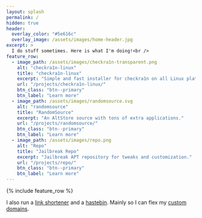 ```yaml
---
layout: splash
permalink: /
hidden: true
header:
  overlay_color: "#5e616c"
  overlay_image: /assets/images/home-header.jpg
excerpt: >
  I do stuff sometimes. Here is what I'm doing!<br />
feature_row:
  - image_path: /assets/images/checkra1n-transparent.png
    alt: "checkra1n-linux"
    title: "checkra1n-linux"
    excerpt: "Simple and fast installer for checkra1n on all Linux platforms"
    url: "/projects/checkra1n-linux/"
    btn_class: "btn--primary"
    btn_label: "Learn more"
  - image_path: /assets/images/randomsource.svg
    alt: "randomsource"
    title: "RandomSource"
    excerpt: "An AltStore source with tons of extra applications."
    url: "/projects/randomsource/"
    btn_class: "btn--primary"
    btn_label: "Learn more"
  - image_path: /assets/images/repo.png
    alt: "Repo"
    title: "Jailbreak Repo"
    excerpt: "Jailbreak APT repository for tweaks and customization."
    url: "/projects/repo/"
    btn_class: "btn--primary"
    btn_label: "Learn more"
---
```


{% include feature_row %}

I also run a [link shortener](https://lnk2.page) and a [hastebin](https://paste.lnk2.page). Mainly so I can flex my [custom domains](https://jailbreak.today).

